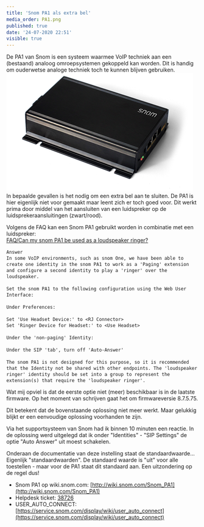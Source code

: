 ```yaml
---
title: 'Snom PA1 als extra bel'
media_order: PA1.png
published: true
date: '24-07-2020 22:51'
visible: true
---
```


De PA1 van Snom is een systeem waarmee VoIP techniek aan een (bestaand) analoog omroepsystemen gekoppeld kan worden. Dit is handig om ouderwetse analoge techniek toch te kunnen blijven gebruiken.
![PA1](PA1.png?resize=250)
In bepaalde gevallen is het nodig om een extra bel aan te sluiten. De PA1 is hier eigenlijk niet voor gemaakt maar leent zich er toch goed voor. Dit werkt prima door middel van het aansluiten van een luidspreker op de luidsprekeraansluitingen (zwart/rood).

Volgens de FAQ kan een Snom PA1 gebruikt worden in combinatie met een luidspreker:  
[FAQ/Can my snom PA1 be used as a loudspeaker ringer?](http://wiki.snom.com/FAQ/Can_my_snom_PA1_be_used_as_a_loudspeaker_ringer%3F)

    Answer
    In some VoIP environments, such as snom One, we have been able to create one identity in the snom PA1 to work as a 'Paging' extension and configure a second identity to play a 'ringer' over the loudspeaker.

    Set the snom PA1 to the following configuration using the Web User Interface:

    Under Preferences:

    Set 'Use Headset Device:' to <RJ Connector>
    Set 'Ringer Device for Headset:' to <Use Headset>

    Under the 'non-paging' Identity:

    Under the SIP 'tab', turn off 'Auto-Answer'

    The snom PA1 is not designed for this purpose, so it is recommended that the Identity not be shared with other endpoints. The 'loudspeaker ringer' identity should be set into a group to represent the extension(s) that require the 'loudspeaker ringer'.

Wat mij opviel is dat de eerste optie niet (meer) beschikbaar is in de laatste firmware. Op het moment van schrijven gaat het om firmwareversie 8.7.5.75.  

Dit betekent dat de bovenstaande oplossing niet meer werkt. Maar gelukkig blijkt er een eenvoudige oplossing voorhanden te zijn. 

Via het supportsysteem van Snom had ik binnen 10 minuten een reactie. In de oplossing werd uitgelegd dat ik onder "Identities" - "SIP Settings" de optie "Auto Answer" uit moest schakelen.

Onderaan de documentatie van deze instelling staat de standaardwaarde... Eigenlijk "standaardwaarden". De standaard waarde is "uit" voor alle toestellen - maar voor de PA1 staat dit standaard aan. Een uitzondering op de regel dus!

* Snom PA1 op wiki.snom.com: [http://wiki.snom.com/Snom_PA1](http://wiki.snom.com/Snom_PA1)
* Helpdesk ticket: [38726](https://helpdesk.snom.com/support/tickets/38726)
* USER_AUTO_CONNECT: [https://service.snom.com/display/wiki/user_auto_connect](https://service.snom.com/display/wiki/user_auto_connect)

